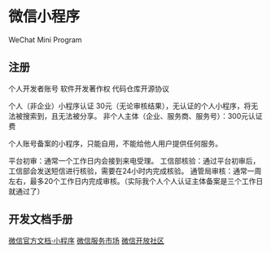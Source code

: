 # 微信小程序

WeChat Mini Program

## 注册

个人开发者账号
软件开发著作权
代码仓库开源协议

个人（非企业）小程序认证 30元（无论审核结果），无认证的个人小程序，将无法被搜索到，且无法被分享。
非个人主体（企业、服务商、服务号）：300元认证费

个人账号备案的小程序，只能自用，不能给他人用户提供任何服务。

平台初审：通常一个工作日内会接到来电受理。
工信部核验：通过平台初审后，工信部会发送短信进行核验，需要在24小时内完成核验。
通管局审核：通常一周左右，最多20个工作日内完成审核。（实际我个人个人认证主体备案是三个工作日就通过了）

## 开发文档手册

[微信官方文档·小程序](https://developers.weixin.qq.com/miniprogram/dev/framework/)
[微信服务市场](https://fuwu.weixin.qq.com/)
[微信开放社区](https://developers.weixin.qq.com/community/homepage)